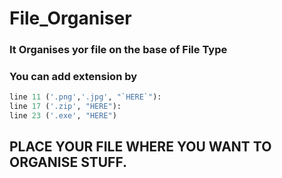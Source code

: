 # File_Organiser

### It Organises yor file on the base of File Type 

### You can add extension by 
```python
line 11 ('.png','.jpg', "`HERE`"): 
line 17 ('.zip', "HERE"):
line 23 ('.exe', "HERE")
```
## PLACE YOUR FILE WHERE YOU WANT TO ORGANISE STUFF.
